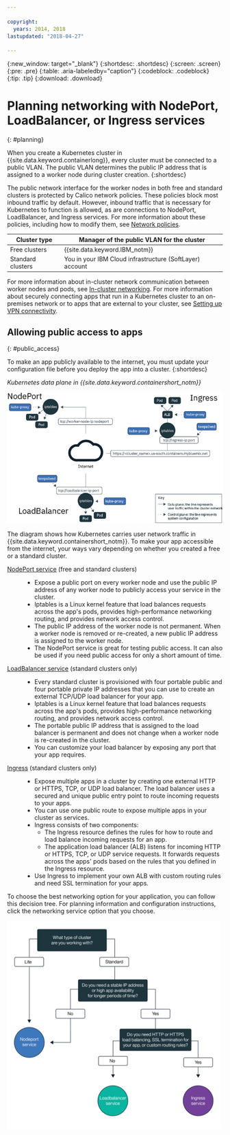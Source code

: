 ```yaml
---

copyright:
  years: 2014, 2018
lastupdated: "2018-04-27"

---
```


{:new_window: target="_blank"}
{:shortdesc: .shortdesc}
{:screen: .screen}
{:pre: .pre}
{:table: .aria-labeledby="caption"}
{:codeblock: .codeblock}
{:tip: .tip}
{:download: .download}



# Planning networking with NodePort, LoadBalancer, or Ingress services
{: #planning}

When you create a Kubernetes cluster in {{site.data.keyword.containerlong}}, every cluster must be connected to a public VLAN. The public VLAN determines the public IP address that is assigned to a worker node during cluster creation.
{:shortdesc}

The public network interface for the worker nodes in both free and standard clusters is protected by Calico network policies. These policies block most inbound traffic by default. However, inbound traffic that is necessary for Kubernetes to function is allowed, as are connections to NodePort, LoadBalancer, and Ingress services. For more information about these policies, including how to modify them, see [Network policies](cs_network_policy.html#network_policies).

|Cluster type|Manager of the public VLAN for the cluster|
|------------|------------------------------------------|
|Free clusters|{{site.data.keyword.IBM_notm}}|
|Standard clusters|You in your IBM Cloud infrastructure (SoftLayer) account|

For more information about in-cluster network communication between worker nodes and pods, see [In-cluster networking](cs_secure.html#in_cluster_network). For more information about securely connecting apps that run in a Kubernetes cluster to an on-premises network or to apps that are external to your cluster, see [Setting up VPN connectivity](cs_vpn.html).

## Allowing public access to apps
{: #public_access}

To make an app publicly available to the internet, you must update your configuration file before you deploy the app into a cluster.
{:shortdesc}

*Kubernetes data plane in {{site.data.keyword.containershort_notm}}*

![{{site.data.keyword.containerlong_notm}} Kubernetes architecture](images/networking.png)

The diagram shows how Kubernetes carries user network traffic in {{site.data.keyword.containershort_notm}}. To make your app accessible from the internet, your ways vary depending on whether you created a free or a standard cluster.

<dl>
<dt><a href="cs_nodeport.html#planning" target="_blank">NodePort service</a> (free and standard clusters)</dt>
<dd>
 <ul>
  <li>Expose a public port on every worker node and use the public IP address of any worker node to publicly access your service in the cluster.</li>
  <li>Iptables is a Linux kernel feature that load balances requests across the app's pods, provides high-performance networking routing, and provides network access control.</li>
  <li>The public IP address of the worker node is not permanent. When a worker node is removed or re-created, a new public IP address is assigned to the worker node.</li>
  <li>The NodePort service is great for testing public access. It can also be used if you need public access for only a short amount of time.</li>
 </ul>
</dd>
<dt><a href="cs_loadbalancer.html#planning" target="_blank">LoadBalancer service</a> (standard clusters only)</dt>
<dd>
 <ul>
  <li>Every standard cluster is provisioned with four portable public and four portable private IP addresses that you can use to create an external TCP/UDP load balancer for your app.</li>
  <li>Iptables is a Linux kernel feature that load balances requests across the app's pods, provides high-performance networking routing, and provides network access control.</li>
  <li>The portable public IP address that is assigned to the load balancer is permanent and does not change when a worker node is re-created in the cluster.</li>
  <li>You can customize your load balancer by exposing any port that your app requires.</li></ul>
</dd>
<dt><a href="cs_ingress.html#planning" target="_blank">Ingress</a> (standard clusters only)</dt>
<dd>
 <ul>
  <li>Expose multiple apps in a cluster by creating one external HTTP or HTTPS, TCP, or UDP load balancer. The load balancer uses a secured and unique public entry point to route incoming requests to your apps.</li>
  <li>You can use one public route to expose multiple apps in your cluster as services.</li>
  <li>Ingress consists of two components:
   <ul>
    <li>The Ingress resource defines the rules for how to route and load balance incoming requests for an app.</li>
    <li>The application load balancer (ALB) listens for incoming HTTP or HTTPS, TCP, or UDP service requests. It forwards requests across the apps' pods based on the rules that you defined in the Ingress resource.</li>
   </ul>
  <li>Use Ingress to implement your own ALB with custom routing rules and need SSL termination for your apps.</li>
 </ul>
</dd></dl>

To choose the best networking option for your application, you can follow this decision tree. For planning information and configuration instructions, click the networking service option that you choose.

<img usemap="#networking_map" border="0" class="image" src="images/networkingdt.png" width="500px" alt="This image walks you through choosing the best networking option for your application. If this image is not displaying, the information can still be found in the documentation." style="width:500px;" />
<map name="networking_map" id="networking_map">
<area href="/docs/containers/cs_nodeport.html" alt="Nodeport service" shape="circle" coords="52, 283, 45"/>
<area href="/docs/containers/cs_loadbalancer.html" alt="LoadBalancer service" shape="circle" coords="247, 419, 44"/>
<area href="/docs/containers/cs_ingress.html" alt="Ingress service" shape="circle" coords="445, 420, 45"/>
</map>

